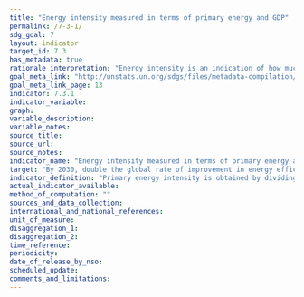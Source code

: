 ```yaml
---
title: "Energy intensity measured in terms of primary energy and GDP"
permalink: /7-3-1/
sdg_goal: 7
layout: indicator
target_id: 7.3
has_metadata: true
rationale_interpretation: "Energy intensity is an indication of how much energy is used to produce one unit of economic output. It is a proxy of the efficiency with which an economy is able to use energy to produce economic output. A lower ratio indicates that less energy is used to produce one unit of output."
goal_meta_link: "http://unstats.un.org/sdgs/files/metadata-compilation/Metadata-Goal-7.pdf"
goal_meta_link_page: 13
indicator: 7.3.1
indicator_variable: 
graph: 
variable_description: 
variable_notes: 
source_title: 
source_url: 
source_notes: 
indicator_name: "Energy intensity measured in terms of primary energy and GDP"
target: "By 2030, double the global rate of improvement in energy efficiency."
indicator_definition: "Primary energy intensity is obtained by dividing total primary energy supply over gross domestic product. Total primary energy supply, as defined by the IEA, is made up of production plus net imports minus international marine and aviation bunkers plus-stock changes. For international comparison purposes, GDP is measured in constant terms at purchasing power parity."
actual_indicator_available: 
method_of_computation: ""
sources_and_data_collection: 
international_and_national_references: 
unit_of_measure: 
disaggregation_1: 
disaggregation_2: 
time_reference: 
periodicity: 
date_of_release_by_nso: 
scheduled_update: 
comments_and_limitations: 
---
```


